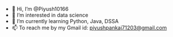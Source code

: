 - 👋 Hi, I’m @Piyush10166
- 👀 I’m interested in data science
- 🌱 I’m currently learning Python, Java, DSSA
- 📫 To reach me by my Gmail id: piyushpankaj71203@gmail.com

<!---
Piyush10166/Piyush10166 is a ✨ special ✨ repository because its `README.md` (this file) appears on your GitHub profile.
You can click the Preview link to take a look at your changes.
--->
